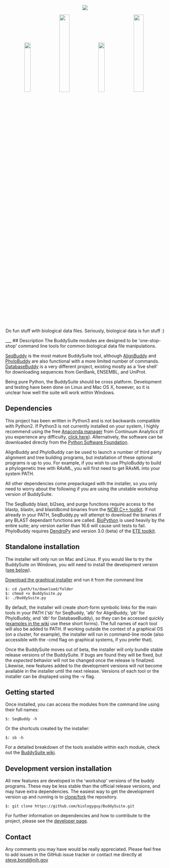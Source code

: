 <p align="center"><a href="https://github.com/biologyguy/BuddySuite/wiki">
<img src="https://raw.githubusercontent.com/biologyguy/BuddySuite/master/workshop/images/BuddySuite-logo.gif" /></a></p>
<p align="center">
<a href="https://github.com/biologyguy/BuddySuite/wiki/SeqBuddy"><img src="https://raw.githubusercontent.com/biologyguy/BuddySuite/master/workshop/images/SeqBuddy-logo.gif" width=20%/></a>
<a href="https://github.com/biologyguy/BuddySuite/wiki/AlignBuddy"><img src="https://raw.githubusercontent.com/biologyguy/BuddySuite/master/workshop/images/AlignBuddy-logo.gif" width=25%/></a>
<a href="https://github.com/biologyguy/BuddySuite/wiki/DatabaseBuddy"><img src="https://raw.githubusercontent.com/biologyguy/BuddySuite/master/workshop/images/DBBuddy-logo.gif" width=20%/></a>
<a href="https://github.com/biologyguy/BuddySuite/wiki/PhyloBuddy"><img src="https://raw.githubusercontent.com/biologyguy/BuddySuite/master/workshop/images/PhyloBuddy-logo.gif" width=25%/></a>
</p>
<p align="center">Do fun stuff with biological data files. Seriously, biological data is fun stuff :)</p>
___
## Description
The BuddySuite modules are designed to be 'one-stop-shop' command line tools for common biological data file
 manipulations.

[SeqBuddy](https://github.com/biologyguy/BuddySuite/wiki/SeqBuddy) is the most mature BuddySuite tool, although
 [AlignBuddy](https://github.com/biologyguy/BuddySuite/wiki/AlignBuddy) and
 [PhyloBuddy](https://github.com/biologyguy/BuddySuite/wiki/PhyloBuddy) are also functional with a more limited number
 of commands. [DatabaseBuddy](https://github.com/biologyguy/BuddySuite/wiki/DatabaseBuddy) is a very different project,
 existing mostly as a 'live shell' for downloading sequences from GenBank, ENSEMBL, and UniProt.

Being pure Python, the BuddySuite should be cross platform. Development and testing have been done on Linux
 and Mac OS X, however, so it is unclear how well the suite will work within Windows.

## Dependencies
This project has been written in Python3 and is not backwards compatible with Python2. If Python3 is not currently
 installed on your system, I highly recommend using the free [Anaconda manager](http://continuum.io/downloads#py34)
 from Continuum Analytics (if you experience any difficulty, 
 [click here](https://github.com/biologyguy/BuddySuite/wiki/anaconda)). Alternatively, the software can be downloaded 
 directly from the [Python Software Foundation](https://www.python.org/downloads/).

AlignBuddy and PhyloBuddy can be used to launch a number of third party alignment and tree building programs, but
 installation of these optional programs is up to you. For example, if you wish to use PhyloBuddy to build a 
 phylogenetic tree with RAxML, you will first need to get RAxML into your system PATH. 

All other dependencies come prepackaged with the installer, so you only need to worry about the following if you
 are using the unstable workshop version of BuddySuite.

The SeqBuddy blast, bl2seq, and purge functions require access to the blastp, blastn, and blastdbcmd binaries from the
 [NCBI C++ toolkit](http://www.ncbi.nlm.nih.gov/IEB/ToolBox/CPP_DOC/). If not already in your PATH, SeqBuddy.py will
 attempt to download the binaries if any BLAST dependant functions are called. [BioPython](http://biopython.org/) is
 used heavily by the entire suite; any version earlier than 16.6 will cause unit tests to fail. PhyloBuddy requires 
 [DendroPy](https://pythonhosted.org/DendroPy/) and version 3.0 (beta) of the
 [ETE toolkit](http://etetoolkit.org/download/).
 
## Standalone installation
The installer will only run on Mac and Linux. If you would like to try the BuddySuite on Windows,
 you will need to install the development version
 ([see below](https://github.com/biologyguy/BuddySuite#development-version-installation)).

[Download the graphical installer](https://raw.github.com/biologyguy/BuddySuite/master/BuddySuite.py)
 and run it from the command line
    
    $: cd /path/to/download/folder
    $: chmod +x BuddySuite.py
    $: ./BuddySuite.py

By default, the installer will create short-form symbolic links for the main tools in your PATH ('sb' for SeqBuddy, 'alb'
 for AlignBuddy, 'pb' for PhyloBuddy, and 'db' for DatabaseBuddy), so they can be accessed quickly ([examples in the
 wiki](https://github.com/biologyguy/buddysuite/wiki) use these short forms). The full names of each tool will also be
 added to PATH. If working outside the context of a graphical OS (on a cluster, for example), the installer will run
 in command-line mode (also accessible with the -cmd flag on graphical systems, if you prefer that).

Once the BuddySuite moves out of beta, the installer will only bundle stable release versions of the BuddySuite. 
 If bugs are found they will be fixed, but the *expected* behavior will not be changed once the release is finalized. 
 Likewise, new features added to the development versions will not become available in the installer until the 
 next release. Versions of each tool or the installer can be displayed using the -v flag.

## Getting started
Once installed, you can access the modules from the command line using their full names:

    $: SeqBuddy -h

Or the shortcuts created by the installer:

    $: sb -h

For a detailed breakdown of the tools available within each module, check out the
 [BuddySuite wiki](https://github.com/biologyguy/BuddySuite/wiki).

## Development version installation
All new features are developed in the 'workshop' versions of the buddy programs. These may be less stable than the
 official release versions, and may have extra dependencies. The easiest way to get the development version
 up and running is to [clone/fork](https://help.github.com/articles/fork-a-repo/) the repository.

    $: git clone https://github.com/biologyguy/BuddySuite.git

For further information on dependencies and how to contribute to the project, please see the
 [developer page](https://github.com/biologyguy/BuddySuite/wiki/Developers).

## Contact
Any comments you may have would be really appreciated. Please feel free to add issues in the GitHub issue tracker or
 contact me directly at [steve.bond@nih.gov](mailto:steve.bond@nih.gov)